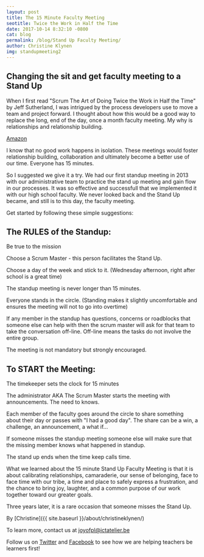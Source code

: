 ```yaml
---
layout: post
title: The 15 Minute Faculty Meeting
seotitle: Twice the Work in Half the Time
date: 2017-10-14 8:32:10 -0800
cat: blog
permalink: /blog/Stand Up Faculty Meeting/
author: Christine Klynen
img: standupmeeting2
---
```

Changing the sit and get faculty meeting to a Stand Up
------
When I first read "Scrum The Art of Doing Twice the Work in Half the Time" by Jeff Sutherland, I was intrigued by the process developers use to move a team and project forward. I thought about how this would be a good way to replace the long, end of the day, once a month faculty meeting. My why is relationships and relationship building. 

[Amazon](https://www.amazon.com/Scrum-Doing-Twice-Work-Half/dp/1847941109/ref=pd_lpo_sbs_14_t_0/131-4681130-1166934?_encoding=UTF8&psc=1&refRID=VEZXPNVKJ3Z2KFCFEPSG)

I know that no good work happens in isolation. These meetings would foster relationship building, collaboration and ultimately become a better use of our time. Everyone has 15 minutes. 

So I suggested we give it a try. We had our first standup meeting in 2013 with our administrative team to practice the stand up meeting and gain flow in our processes. It was so effective and successfull that we implemented it with our high school faculty. We never looked back and the Stand Up became, and still is to this day, the faculty meeting.

Get started by following these simple suggestions:

The RULES of the Standup: 
------
Be true to the mission

Choose a Scrum Master - this person facilitates the Stand Up.

Choose a day of the week and stick to it. (Wednesday afternoon, right after school is a great time)

The standup meeting is never longer than 15 minutes.

Everyone stands in the circle. (Standing makes it slightly uncomfortable and ensures the meeting will not to go into overtime)

If any member in the standup has questions, concerns or roadblocks that someone else can help with then the scrum master will ask for that team to take the conversation off-line. Off-line means the tasks do not involve the entire group.

The meeting is not mandatory but strongly encouraged.

To START the Meeting:
------

The timekeeper sets the clock for 15 minutes

The administrator AKA The Scrum Master starts the meeting with announcements. The need to knows.

Each member of the faculty goes around the circle to share something about their day or passes with "I had a good day". The share can be a win, a challenge, an announcement, a what if...

If someone misses the standup meeting someone else will make sure that the missing member knows what happened in standup.

The stand up ends when the time keep calls time.

What we learned about the 15 minute Stand Up Faculty Meeting is that it is about calibrating relationships, camaraderie, our sense of belonging, face to face time with our tribe, a time and place to safely express a frustration, and the chance to bring joy, laughter, and a common purpose of our work together toward our greater goals. 

Three years later, it is a rare occasion that someone misses the Stand Up.

By
[Christine]({{ site.baseurl }}/about/christineklynen/)

To learn more, contact us at joyofpl@ictatelier.be 

Follow us on [Twitter](https://twitter.com/joyofpl) and [Facebook](https://www.facebook.com/joyofpl/) to see how we are helping teachers be learners first! 
